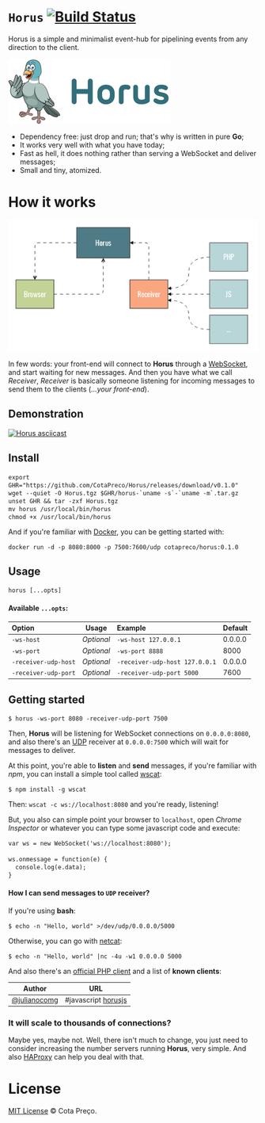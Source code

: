 `Horus` [![Build Status](https://travis-ci.org/CotaPreco/Horus.svg?branch=develop)](https://travis-ci.org/CotaPreco/Horus)
=====
Horus is a simple and minimalist event-hub for pipelining events from any direction to the client.

![Horus](https://raw.githubusercontent.com/CotaPreco/Horus/develop/assets/Horus.png "Horus")

- Dependency free: just drop and run; that's why is written in pure **Go**;
- It works very well with what you have today;
- Fast as hell, it does nothing rather than serving a WebSocket and deliver messages;
- Small and tiny, atomized.

# How it works
![How it works](https://raw.githubusercontent.com/CotaPreco/Horus/develop/assets/1.png "How it works")

In few words: your front-end will connect to **Horus** through a [WebSocket](http://en.wikipedia.org/wiki/WebSocket), and start waiting for new messages. And then you have what we call *Receiver*, *Receiver* is basically someone listening for incoming messages to send them to the clients (*...your front-end*).

## Demonstration
[![Horus asciicast](https://asciinema.org/a/19437.png)](https://asciinema.org/a/19437?autoplay=1)

## Install
```
export GHR="https://github.com/CotaPreco/Horus/releases/download/v0.1.0"
wget --quiet -O Horus.tgz $GHR/horus-`uname -s`-`uname -m`.tar.gz
unset GHR && tar -zxf Horus.tgz
mv horus /usr/local/bin/horus
chmod +x /usr/local/bin/horus
```

And if you're familiar with [Docker](http://www.docker.com/), you can be getting started with:

```
docker run -d -p 8080:8000 -p 7500:7600/udp cotapreco/horus:0.1.0
```

## Usage
```
horus [...opts]
```

#### Available `...opts`:
| Option | Usage | Example | Default
| :---- | :---: | :--- | :---
| `-ws-host` | *Optional* | `-ws-host 127.0.0.1` | 0.0.0.0
| `-ws-port` | *Optional* | `-ws-port 8888` | 8000
| `-receiver-udp-host` | *Optional* | `-receiver-udp-host 127.0.0.1` | 0.0.0.0
| `-receiver-udp-port` | *Optional* | `-receiver-udp-port 5000` | 7600

## Getting started
```
$ horus -ws-port 8080 -receiver-udp-port 7500
```

Then, **Horus** will be listening for WebSocket connections on `0.0.0.0:8080`, and also there's an [UDP](http://en.wikipedia.org/wiki/User_Datagram_Protocol) receiver at `0.0.0.0:7500` which will wait for messages to deliver.

At this point, you're able to **listen** and **send** messages, if you're familiar with *npm*, you can install a simple tool called [wscat](https://www.npmjs.com/package/wscat):
```
$ npm install -g wscat
```

Then: `wscat -c ws://localhost:8080` and you're ready, listening!

But, you also can simple point your browser to `localhost`, open *Chrome Inspector* or whatever you can type some javascript code and execute:
```JS
var ws = new WebSocket('ws://localhost:8080');

ws.onmessage = function(e) {
  console.log(e.data);
}
```

#### How I can send messages to `UDP` receiver?
If you're using **bash**:
```
$ echo -n "Hello, world" >/dev/udp/0.0.0.0/5000
```

Otherwise, you can go with [netcat](http://en.wikipedia.org/wiki/Netcat):
```
$ echo -n "Hello, world" |nc -4u -w1 0.0.0.0 5000
```

And also there's an [official PHP client](https://github.com/CotaPreco/HorusPHPClient) and a list of **known clients**:

| Author | URL
| :----: | :---:
| [@julianocomg](https://github.com/julianocomg) | #javascript [horusjs](https://github.com/julianocomg/horusjs)

### It will scale to thousands of connections?
Maybe yes, maybe not. Well, there isn't much to change, you just need to consider increasing the number servers running **Horus**, very simple. And also [HAProxy](http://www.haproxy.org/) can help you deal with that.

# License
[MIT License](https://github.com/CotaPreco/Horus/blob/develop/LICENSE) &copy; Cota Preço.
